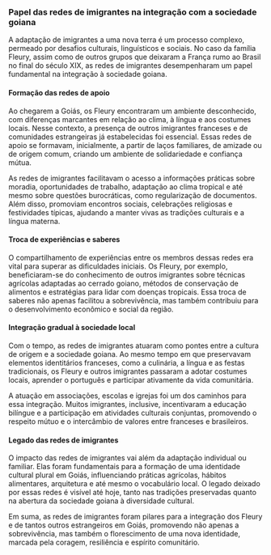 ### Papel das redes de imigrantes na integração com a sociedade goiana

A adaptação de imigrantes a uma nova terra é um processo complexo, permeado por desafios culturais, linguísticos e sociais. No caso da família Fleury, assim como de outros grupos que deixaram a França rumo ao Brasil no final do século XIX, as redes de imigrantes desempenharam um papel fundamental na integração à sociedade goiana.

#### **Formação das redes de apoio**

Ao chegarem a Goiás, os Fleury encontraram um ambiente desconhecido, com diferenças marcantes em relação ao clima, à língua e aos costumes locais. Nesse contexto, a presença de outros imigrantes franceses e de comunidades estrangeiras já estabelecidas foi essencial. Essas redes de apoio se formavam, inicialmente, a partir de laços familiares, de amizade ou de origem comum, criando um ambiente de solidariedade e confiança mútua.

As redes de imigrantes facilitavam o acesso a informações práticas sobre moradia, oportunidades de trabalho, adaptação ao clima tropical e até mesmo sobre questões burocráticas, como regularização de documentos. Além disso, promoviam encontros sociais, celebrações religiosas e festividades típicas, ajudando a manter vivas as tradições culturais e a língua materna.

#### **Troca de experiências e saberes**

O compartilhamento de experiências entre os membros dessas redes era vital para superar as dificuldades iniciais. Os Fleury, por exemplo, beneficiaram-se do conhecimento de outros imigrantes sobre técnicas agrícolas adaptadas ao cerrado goiano, métodos de conservação de alimentos e estratégias para lidar com doenças tropicais. Essa troca de saberes não apenas facilitou a sobrevivência, mas também contribuiu para o desenvolvimento econômico e social da região.

#### **Integração gradual à sociedade local**

Com o tempo, as redes de imigrantes atuaram como pontes entre a cultura de origem e a sociedade goiana. Ao mesmo tempo em que preservavam elementos identitários franceses, como a culinária, a língua e as festas tradicionais, os Fleury e outros imigrantes passaram a adotar costumes locais, aprender o português e participar ativamente da vida comunitária.

A atuação em associações, escolas e igrejas foi um dos caminhos para essa integração. Muitos imigrantes, inclusive, incentivaram a educação bilíngue e a participação em atividades culturais conjuntas, promovendo o respeito mútuo e o intercâmbio de valores entre franceses e brasileiros.

#### **Legado das redes de imigrantes**

O impacto das redes de imigrantes vai além da adaptação individual ou familiar. Elas foram fundamentais para a formação de uma identidade cultural plural em Goiás, influenciando práticas agrícolas, hábitos alimentares, arquitetura e até mesmo o vocabulário local. O legado deixado por essas redes é visível até hoje, tanto nas tradições preservadas quanto na abertura da sociedade goiana à diversidade cultural.

Em suma, as redes de imigrantes foram pilares para a integração dos Fleury e de tantos outros estrangeiros em Goiás, promovendo não apenas a sobrevivência, mas também o florescimento de uma nova identidade, marcada pela coragem, resiliência e espírito comunitário.